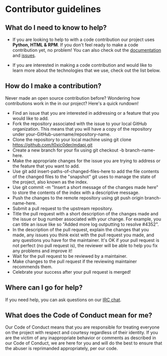 # Contributor guidelines

## What do I need to know to help?

* If you are looking to help to with a code contribution our project uses **Python, HTML & RPM**. If you don't feel ready to make a code contribution yet, no problem! You can also check out the [documentation](https://github.com/t0xic0der/mdapi#readme) and [issues](https://github.com/t0xic0der/mdapi/issues). 

* If you are interested in making a code contribution and would like to learn more about the technologies that we use, check out the list below.

## How do I make a contribution?
Never made an open source contribution before? Wondering how contributions work in the in our project? Here's a quick rundown!

* Find an issue that you are interested in addressing or a feature that you would like to add.
* Fork the repository associated with the issue to your local GitHub organization. This means that you will have a copy of the repository under your-GitHub-username/repository-name.
* Clone the repository to your local machine using git clone https://github.com/t0xic0der/mdapi.git
* Create a new branch for your fix using git checkout -b branch-name-here.
* Make the appropriate changes for the issue you are trying to address or the feature that you want to add.
* Use git add insert-paths-of-changed-files-here to add the file contents of the changed files to the "snapshot" git uses to manage the state of the project, also known as the index.
* Use git commit -m "Insert a short message of the changes made here" to store the contents of the index with a descriptive message.
* Push the changes to the remote repository using git push origin branch-name-here.
* Submit a pull request to the upstream repository.
* Title the pull request with a short description of the changes made and the issue or bug number associated with your change. For example, you can title an issue like so "Added more log outputting to resolve #4352".
* In the description of the pull request, explain the changes that you made, any issues you think exist with the pull request you made, and any questions you have for the maintainer. It's OK if your pull request is not perfect (no pull request is), the reviewer will be able to help you fix any problems and improve it!
* Wait for the pull request to be reviewed by a maintainer.
* Make changes to the pull request if the reviewing maintainer recommends them.
* Celebrate your success after your pull request is merged!
## Where can I go for help?
If you need help, you can ask questions on our [IRC chat](https://chat.fedoraproject.org/#/room/#apps:fedoraproject.org).

## What does the Code of Conduct mean for me?
Our Code of Conduct means that you are responsible for treating everyone on the project with respect and courtesy regardless of their identity. If you are the victim of any inappropriate behavior or comments as described in our Code of Conduct, we are here for you and will do the best to ensure that the abuser is reprimanded appropriately, per our code.